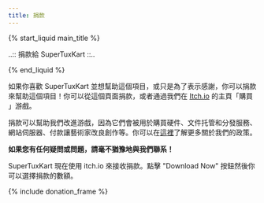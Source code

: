 ```yaml
---
title: 捐款
---
```

{% start_liquid main_title %}

..:: 捐款給 SuperTuxKart ::..

{% end_liquid %}

如果你喜歡 SuperTuxKart 並想幫助這個項目，或只是為了表示感謝，你可以捐款來幫助這個項目！你可以從這個頁面捐款，或者通過我們在 [Itch.io](https://supertuxkart.itch.io/supertuxkart) 的主頁「購買 」游戲。

捐款可以幫助我們改進游戲，因為它們會被用於購買硬件、文件托管和分發服務、網站伺服器、付款讓藝術家改良創作等。你可以在[這裡](Donation_Policy)了解更多關於我們的政策。

**如果您有任何疑問或問題，請毫不猶豫地與我們聯系！**

SuperTuxKart 現在使用 itch.io 來接收捐款。點擊 "Download Now" 按鈕然後你可以選擇捐款的數額。

{% include donation_frame %}

